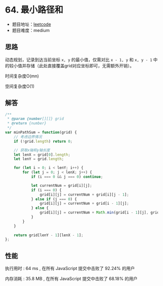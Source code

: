 # 64. 最小路径和

+ 题目地址：[leetcode](https://leetcode-cn.com/problems/minimum-path-sum/)
+ 题目难度：medium

## 思路

动态规划，记录到达当前坐标 `x, y` 的最小值，仅需对比 `x - 1, y` 和 `x, y - 1` 中的较小值并存储（此处直接覆盖grid对应坐标即可，无需额外开销）。

时间复杂度O(mn)

空间复杂度O(1)

## 解答

```js
/**
 * @param {number[][]} grid
 * @return {number}
 */
var minPathSum = function(grid) {
    // 考虑边界情况
    if (!grid.length) return 0;

    // 获取x轴和y轴长度
    let lenX = grid[0].length;
    let lenY = grid.length;

    for (let i = 0; i < lenY; i++) {
        for (let j = 0; j < lenX; j++) {
            if (i === 0 && j === 0) continue;

            let currentNum = grid[i][j];
            if (i === 0) {
                grid[i][j] = currentNum + grid[i][j - 1];
            } else if (j === 0) {
                grid[i][j] = currentNum + grid[i - 1][j];
            } else {
                grid[i][j] = currentNum + Math.min(grid[i - 1][j], grid[i][j - 1]);
            }
        }
    }
    
    return grid[lenY - 1][lenX - 1];
};
```

## 性能

执行用时 : 64 ms , 在所有 JavaScript 提交中击败了 92.24% 的用户

内存消耗 : 35.8 MB , 在所有 JavaScript 提交中击败了 68.18% 的用户
